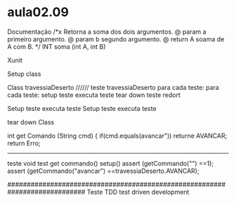 aula02.09
=========

Documentação
/*x
Retorna a soma dos dois argumentos.
@ param a primeiro argumento.
@ param b segundo argumento.
@ return A soama de A com B.
*/
INT soma (int A, int B)

Xunit

Setup class 

Class travessiaDeserto               //////   teste travessiaDeserto
para cada teste:				para cada teste:
setup teste
executa teste
tear down teste
redort

Setup teste executa teste                     Setup teste executa teste


tear down Class


int get Comando (String cmd)
{
if(cmd.equals(avancar"))
returne AVANCAR;
return Erro;
****************************************************************************
teste
void test get commando()
setup()
assert (getCommando("")
		   ==1);
assert (getCommando("avancar")
	==travessiaDeserto.AVANCAR);


############################################################################
Teste TDD
test driven
development
